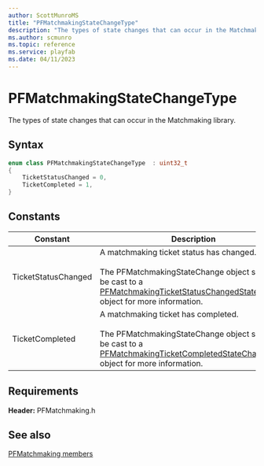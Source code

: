 ```yaml
---
author: ScottMunroMS
title: "PFMatchmakingStateChangeType"
description: "The types of state changes that can occur in the Matchmaking library."
ms.author: scmunro
ms.topic: reference
ms.service: playfab
ms.date: 04/11/2023
---
```


# PFMatchmakingStateChangeType  

The types of state changes that can occur in the Matchmaking library.    

## Syntax  
  
```cpp
enum class PFMatchmakingStateChangeType  : uint32_t  
{  
    TicketStatusChanged = 0,  
    TicketCompleted = 1,  
}  
```  
  
## Constants  
  
| Constant | Description |
| --- | --- |
| TicketStatusChanged | A matchmaking ticket status has changed.<br/><br/> The PFMatchmakingStateChange object should be cast to a [PFMatchmakingTicketStatusChangedStateChange](../structs/pfmatchmakingticketstatuschangedstatechange.md) object for more information. |  
| TicketCompleted | A matchmaking ticket has completed.<br/><br/> The PFMatchmakingStateChange object should be cast to a [PFMatchmakingTicketCompletedStateChange](../structs/pfmatchmakingticketcompletedstatechange.md) object for more information. |  
  
  
## Requirements  
  
**Header:** PFMatchmaking.h
  
## See also  
[PFMatchmaking members](../pfmatchmaking_members.md)  

  
  
